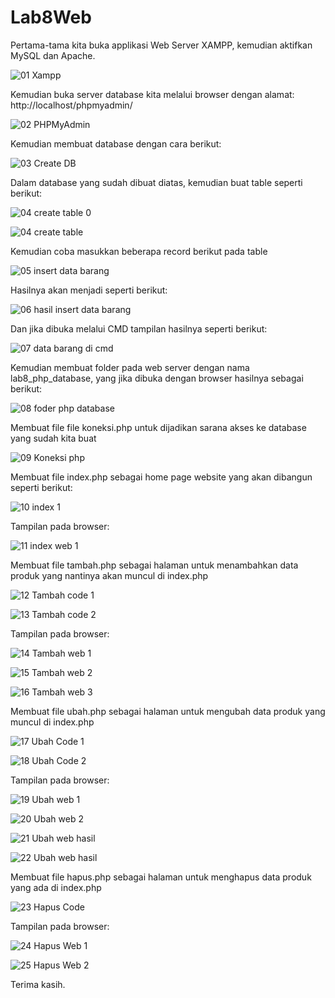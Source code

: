 # Lab8Web


Pertama-tama kita buka applikasi Web Server XAMPP, kemudian aktifkan MySQL dan Apache.

![01 Xampp](https://user-images.githubusercontent.com/56189248/120797034-bb51c880-c565-11eb-8389-712b444bdcda.png)


Kemudian buka server database kita melalui browser dengan alamat: http://localhost/phpmyadmin/

![02 PHPMyAdmin](https://user-images.githubusercontent.com/56189248/120797040-bd1b8c00-c565-11eb-84dd-4196ceae3eff.png)


Kemudian membuat database dengan cara berikut:

![03 Create DB](https://user-images.githubusercontent.com/56189248/120797043-bdb42280-c565-11eb-87f2-a3e26676c98a.png)


Dalam database yang sudah dibuat diatas, kemudian buat table seperti berikut:

![04 create table 0](https://user-images.githubusercontent.com/56189248/120797044-be4cb900-c565-11eb-9069-cb7b326da7eb.png)

![04 create table](https://user-images.githubusercontent.com/56189248/120797046-be4cb900-c565-11eb-8f7b-1bb5d02995fc.png)


Kemudian coba masukkan beberapa record berikut pada table 

![05 insert data barang](https://user-images.githubusercontent.com/56189248/120797050-bee54f80-c565-11eb-8250-68b077faa860.png)

Hasilnya akan menjadi seperti berikut:

![06 hasil insert data barang](https://user-images.githubusercontent.com/56189248/120797051-bf7de600-c565-11eb-9eab-a207a4b50fb5.png)

Dan jika dibuka melalui CMD tampilan hasilnya seperti berikut:

![07 data barang di cmd](https://user-images.githubusercontent.com/56189248/120797054-bf7de600-c565-11eb-9104-8575ccc2bfc3.png)


Kemudian membuat folder pada web server dengan nama lab8_php_database, yang jika dibuka dengan browser hasilnya sebagai berikut:

![08 foder php database](https://user-images.githubusercontent.com/56189248/120797056-c0167c80-c565-11eb-8cb6-e9fdde5a8c86.png)


Membuat file file koneksi.php untuk dijadikan sarana akses ke database yang sudah kita buat

![09 Koneksi php](https://user-images.githubusercontent.com/56189248/120797060-c0af1300-c565-11eb-8169-c050abfe4a15.png)


Membuat file index.php sebagai home page website yang akan dibangun seperti berikut:

![10 index 1](https://user-images.githubusercontent.com/56189248/120797064-c0af1300-c565-11eb-8d20-4c74013b31c5.png)

Tampilan pada browser:

![11 index web 1](https://user-images.githubusercontent.com/56189248/120797069-c147a980-c565-11eb-81bc-2bffb1211373.png)


Membuat file tambah.php sebagai halaman untuk menambahkan data produk yang nantinya akan muncul di index.php

![12 Tambah code 1](https://user-images.githubusercontent.com/56189248/120797073-c1e04000-c565-11eb-976d-b6d3a86bbf11.png)

![13 Tambah code 2](https://user-images.githubusercontent.com/56189248/120797075-c278d680-c565-11eb-802a-d89e7afdaac8.png)

Tampilan pada browser:

![14 Tambah web 1](https://user-images.githubusercontent.com/56189248/120797077-c278d680-c565-11eb-9729-e4706cd40d8e.png)

![15 Tambah web 2](https://user-images.githubusercontent.com/56189248/120797080-c3116d00-c565-11eb-8fbc-a06743264644.png)

![16 Tambah web 3](https://user-images.githubusercontent.com/56189248/120797081-c3aa0380-c565-11eb-88b5-c0d676e62fdd.png)


Membuat file ubah.php sebagai halaman untuk mengubah data produk yang muncul di index.php

![17 Ubah Code 1](https://user-images.githubusercontent.com/56189248/120797083-c4429a00-c565-11eb-8cd4-b4afd376dba1.png)

![18 Ubah Code 2](https://user-images.githubusercontent.com/56189248/120797084-c4429a00-c565-11eb-8996-a253a3ca040b.png)

Tampilan pada browser:

![19 Ubah web 1](https://user-images.githubusercontent.com/56189248/120797085-c4db3080-c565-11eb-8047-749190f3f1ae.png)

![20 Ubah web 2](https://user-images.githubusercontent.com/56189248/120797087-c573c700-c565-11eb-9164-b17484d16ab5.png)

![21 Ubah web hasil](https://user-images.githubusercontent.com/56189248/120797090-c573c700-c565-11eb-92f8-d7e3a255f0c4.png)

![22 Ubah web hasil](https://user-images.githubusercontent.com/56189248/120797092-c60c5d80-c565-11eb-8a25-4501af8c772f.png)


Membuat file hapus.php sebagai halaman untuk menghapus data produk yang ada di index.php

![23 Hapus Code](https://user-images.githubusercontent.com/56189248/120797094-c60c5d80-c565-11eb-92be-4c2b63c6ee10.png)

Tampilan pada browser:

![24 Hapus Web 1](https://user-images.githubusercontent.com/56189248/120797095-c6a4f400-c565-11eb-9cc7-9433df9a1dab.png)

![25 Hapus Web 2](https://user-images.githubusercontent.com/56189248/120797101-c73d8a80-c565-11eb-90d0-0332e375c378.png)



Terima kasih.